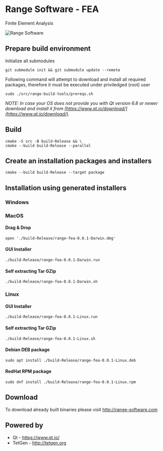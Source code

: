 # Range Software - FEA
Finite Element Analysis

![Range Software](http://www.range-software.com/files/common/Range3-CFD.png)

## Prepare build environment
Initialize all submodules
```
git submodule init && git submodule update --remote
```
Following command will attempt to download and install all required packages, therefore it must be executed under priviledged (root) user
```
sudo ./src/range-build-tools/prereqs.sh
```
_NOTE: In case your OS does not provide you with Qt version 6.8 or newer download and install it from [https://www.qt.io/download/](https://www.qt.io/download/)._
## Build
```
cmake -S src -B build-Release && \
cmake --build build-Release --parallel
```
## Create an installation packages and installers
```
cmake --build build-Release --target package
```
## Installation using generated installers
### Windows

### MacOS
#### Drag & Drop
```
open './build-Release/range-fea-0.0.1-Darwin.dmg'
```
#### GUI Installer
```
./build-Release/range-fea-0.0.1-Darwin.run
```
#### Self extracting Tar GZip
```
./build-Release/range-fea-0.0.1-Darwin.sh
```
### Linux
#### GUI Installer
```
./build-Release/range-fea-0.0.1-Linux.run
```
#### Self extracting Tar GZip
```
./build-Release/range-fea-0.0.1-Linux.sh
```
#### Debian DEB package
```
sudo apt install ./build-Release/range-fea-0.0.1-Linux.deb
```
#### RedHat RPM package
```
sudo dnf install ./build-Release/range-fea-0.0.1-Linux.rpm
```

## Download
To download already built binaries please visit http://range-software.com

## Powered by

* Qt - https://www.qt.io/
* TetGen - http://tetgen.org
